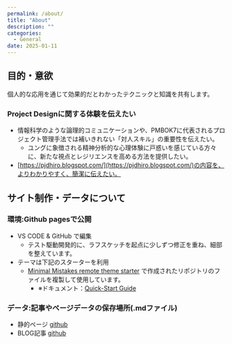 ```yaml
---
permalink: /about/
title: "About"
description: ""
categories:
  - General
date: 2025-01-11
---
```


## 目的・意欲

個人的な応用を通じて効果的だとわかったテクニックと知識を共有します。

### Project Designに関する体験を伝えたい

- 情報科学のような論理的コミュニケーションや、PMBOK7に代表されるプロジェクト管理手法では補いきれない「対人スキル」の重要性を伝えたい。
  - ユングに象徴される精神分析的な心理体験に戸惑いを感じている方々に、新たな視点とレジリエンスを高める方法を提供したい。
- [https://pjdhiro.blogspot.com/](https://pjdhiro.blogspot.com/)の内容を、よりわかりやすく、簡潔に伝えたい。

## サイト制作・データについて

### 環境:Github pagesで公開

- VS CODE & GitHub で編集
  - テスト駆動開発的に、ラフスケッチを起点に少しずつ修正を重ね、細部を整えています。
- テーマは下記のスターターを利用
  - [Minimal Mistakes remote theme starter](https://github.com/new?template_name=mm-github-pages-starter&template_owner=mmistakes) で作成されたリポジトリのファイルを複製して使用しています。  
    - ※ドキュメント：[Quick-Start Guide](https://mmistakes.github.io/minimal-mistakes/docs/quick-start-guide/)

### データ:記事やページデータの保存場所(.mdファイル)

- 静的ページ [github](https://github.com/uminomae/pjdhiro/tree/main/_pages)
- BLOG記事 [github](https://github.com/uminomae/pjdhiro/tree/main/_posts)
